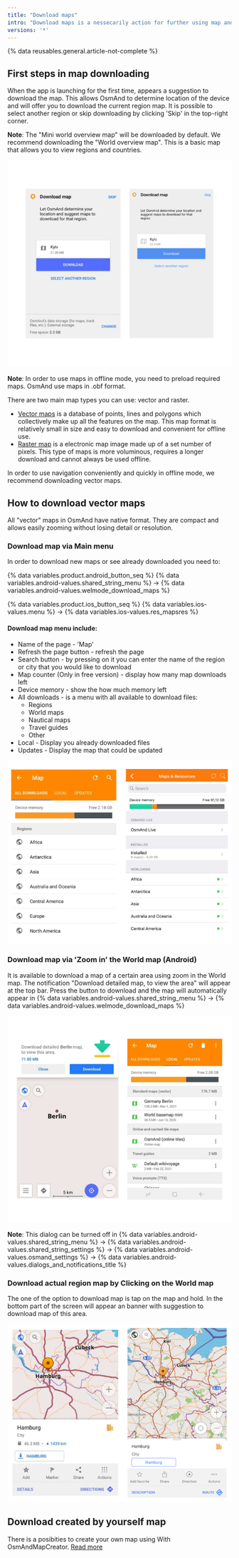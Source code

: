 ```yaml
---
title: "Download maps"
intro: "Download maps is a nessecarily action for further using map and navigation. In OsmAnd is possible to download more or less detailed maps, with different parameters and styles but the main thing is all maps should be saved in your device or SD memory."
versions: '*'
---
```

{% data reusables.general.article-not-complete %}

## First steps in map downloading

When the app is launching for the first time,  appears a suggestion  to download the map. This allows OsmAnd to determine location of the device  and will offer you to download the current region map. It is possible to select another region or skip downloading by clicking 'Skip' in the top-right corner.

**Note**: The "Mini world overview map"  will be downloaded by default. We recommend downloading the "World overview map". This is a basic map that allows you to view regions and countries.

![Download map](/assets/images/settings/download_map.png)

**Note**: In order to use maps in offline mode, you need to preload required maps. OsmAnd use  maps  in .obf  format.

There are two main map types you can use: vector and raster.
- [Vector maps](/osmand/start-with/download-maps#how-to-use-vector-maps) is a database of points, lines and polygons which collectively make up all the features on the map. This map format is relatively small in size and easy to download and convenient for offline use.
- [Raster map](/osmand/map/online-raster-maps) is a  electronic map image made up of a set number of pixels. This type of maps is more voluminous, requires a longer download and cannot always be used offline. 

In order to use navigation conveniently and quickly in offline mode, we recommend downloading vector maps.

## How to download vector maps

All "vector" maps in OsmAnd have native format. They are compact and allows  easily zooming without losing detail or resolution. 

### Download map via Main menu

In order to download new maps or see already downloaded you need to:

{% data variables.product.android_button_seq %} {% data variables.android-values.shared_string_menu %} → {% data variables.android-values.welmode_download_maps %}

{% data variables.product.ios_button_seq %} {% data variables.ios-values.menu %} → {% data variables.ios-values.res_mapsres %}

#### Download map menu include: 

- Name of the page - 'Map'
- Refresh the page button - refresh the page
- Search button - by pressing on it you can enter the name of the region or city that you would like to download
- Map counter (Only in free version) - display how many map downloads left
- Device memory - show the how much memory left
- All downloads - is a menu with all available to download files:
  - Regions
  - World maps
  - Nautical maps
  - Travel guides
  - Other
- Local - Display you already downloaded files
- Updates - Display the map that could be updated

![Download maps regions ](/assets/images/settings/download_maps_regions.png)

### Download map via 'Zoom in' the World map (Android)

It is available to download a map of a certain area using zoom in the World map. The notification "Download detailed map, to view the area" will appear at the top bar. Press the button to download and the map will automatically appear in {% data variables.android-values.shared_string_menu %} → {% data variables.android-values.welmode_download_maps %}

![Zoom in download map Android ](/assets/images/settings/zoom_in_download_map_android.png)

**Note**: This dialog can be turned off  in {% data variables.android-values.shared_string_menu %} → {% data variables.android-values.shared_string_settings %} → {% data variables.android-values.osmand_settings %} → {% data variables.android-values.dialogs_and_notifications_title %}

### Download actual region map by Clicking on the World map  

The one of the option to download map is tap on the map and hold. In the bottom part of the screen will appear an banner with suggestion to download map of this area.

![Tap on the map download region](/assets/images/settings/tap_on_the_map_download_region.png)

## Download created by yourself map

There is a posibities to create your own map using With OsmAndMapCreator. [Read more](/development/map-creation/create-offline-maps-yourself)

